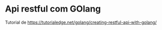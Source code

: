# Api restful com GOlang

Tutorial de https://tutorialedge.net/golang/creating-restful-api-with-golang/